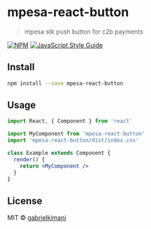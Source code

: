 # mpesa-react-button

> mpesa stk push button for c2b payments

[![NPM](https://img.shields.io/npm/v/mpesa-react-button.svg)](https://www.npmjs.com/package/mpesa-react-button) [![JavaScript Style Guide](https://img.shields.io/badge/code_style-standard-brightgreen.svg)](https://standardjs.com)

## Install

```bash
npm install --save mpesa-react-button
```

## Usage

```jsx
import React, { Component } from 'react'

import MyComponent from 'mpesa-react-button'
import 'mpesa-react-button/dist/index.css'

class Example extends Component {
  render() {
    return <MyComponent />
  }
}
```

## License

MIT © [gabrielkimani](https://github.com/gabrielkimani)
